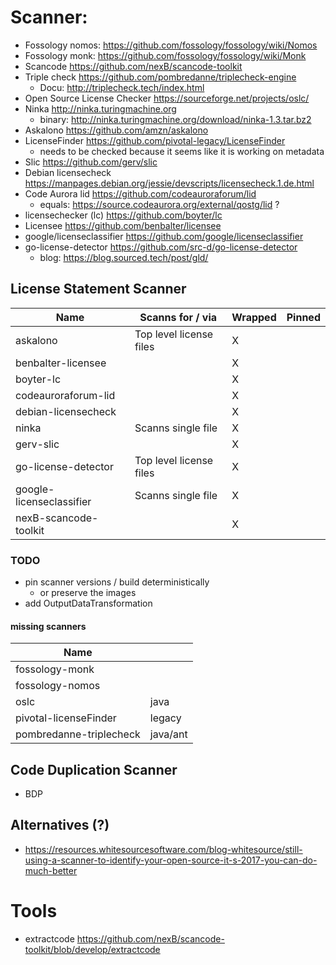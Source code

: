 # Scanner:
- Fossology nomos: https://github.com/fossology/fossology/wiki/Nomos
- Fossology monk: https://github.com/fossology/fossology/wiki/Monk
- Scancode https://github.com/nexB/scancode-toolkit
- Triple check https://github.com/pombredanne/triplecheck-engine 
  - Docu: http://triplecheck.tech/index.html
- Open Source License Checker https://sourceforge.net/projects/oslc/
- Ninka http://ninka.turingmachine.org
  - binary: http://ninka.turingmachine.org/download/ninka-1.3.tar.bz2
- Askalono https://github.com/amzn/askalono
- LicenseFinder https://github.com/pivotal-legacy/LicenseFinder
  - needs to be checked because it seems like it is working on metadata
- Slic https://github.com/gerv/slic
- Debian licensecheck https://manpages.debian.org/jessie/devscripts/licensecheck.1.de.html
- Code Aurora lid https://github.com/codeauroraforum/lid
  - equals: https://source.codeaurora.org/external/qostg/lid ?
- licensechecker (lc) https://github.com/boyter/lc
- Licensee https://github.com/benbalter/licensee
- google/licenseclassifier https://github.com/google/licenseclassifier
- go-license-detector https://github.com/src-d/go-license-detector
  - blog: https://blog.sourced.tech/post/gld/

## License Statement Scanner

| Name                     | Scanns for / via        | Wrapped | Pinned |
|--------------------------|-------------------------|---------|--------|
| askalono                 | Top level license files | X       |        |
| benbalter-licensee       |                         | X       |        |
| boyter-lc                |                         | X       |        |
| codeauroraforum-lid      |                         | X       |        |
| debian-licensecheck      |                         | X       |        |
| ninka                    | Scanns single file      | X       |        |
| gerv-slic                |                         | X       |        |
| go-license-detector      | Top level license files | X       |        |
| google-licenseclassifier | Scanns single file      | X       |        |
| nexB-scancode-toolkit    |                         | X       |        |

### TODO
- pin scanner versions / build deterministically
  - or preserve the images
- add OutputDataTransformation
#### missing scanners
| Name                    |          |
|-------------------------|----------|
| fossology-monk          |          |
| fossology-nomos         |          |
| oslc                    | java     |
| pivotal-licenseFinder   | legacy   |
| pombredanne-triplecheck | java/ant |

## Code Duplication Scanner
- BDP

## Alternatives (?)
- https://resources.whitesourcesoftware.com/blog-whitesource/still-using-a-scanner-to-identify-your-open-source-it-s-2017-you-can-do-much-better

# Tools
- extractcode https://github.com/nexB/scancode-toolkit/blob/develop/extractcode
